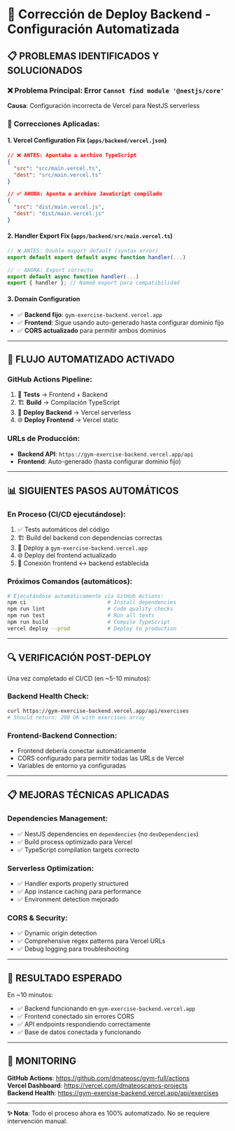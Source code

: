 # 🔧 Corrección de Deploy Backend - Configuración Automatizada

## 📋 PROBLEMAS IDENTIFICADOS Y SOLUCIONADOS

### ❌ **Problema Principal**: Error `Cannot find module '@nestjs/core'`
**Causa**: Configuración incorrecta de Vercel para NestJS serverless

### 🔧 **Correcciones Aplicadas**:

#### 1. **Vercel Configuration Fix** (`apps/backend/vercel.json`)
```json
// ❌ ANTES: Apuntaba a archivo TypeScript
{
  "src": "src/main.vercel.ts",
  "dest": "src/main.vercel.ts"
}

// ✅ AHORA: Apunta a archivo JavaScript compilado
{
  "src": "dist/main.vercel.js", 
  "dest": "dist/main.vercel.js"
}
```

#### 2. **Handler Export Fix** (`apps/backend/src/main.vercel.ts`)
```typescript
// ❌ ANTES: Double export default (syntax error)
export default export default async function handler(...)

// ✅ AHORA: Export correcto
export default async function handler(...)
export { handler }; // Named export para compatibilidad
```

#### 3. **Domain Configuration**
- ✅ **Backend fijo**: `gym-exercise-backend.vercel.app`
- ✅ **Frontend**: Sigue usando auto-generado hasta configurar dominio fijo
- ✅ **CORS actualizado** para permitir ambos dominios

---

## 🚀 FLUJO AUTOMATIZADO ACTIVADO

### **GitHub Actions Pipeline**:
1. 🧪 **Tests** → Frontend + Backend
2. 🏗️ **Build** → Compilación TypeScript 
3. 🚀 **Deploy Backend** → Vercel serverless 
4. 🌐 **Deploy Frontend** → Vercel static

### **URLs de Producción**:
- **Backend API**: `https://gym-exercise-backend.vercel.app/api`
- **Frontend**: Auto-generado (hasta configurar dominio fijo)

---

## 📊 SIGUIENTES PASOS AUTOMÁTICOS

### **En Proceso** (CI/CD ejecutándose):
1. ✅ Tests automáticos del código
2. 🏗️ Build del backend con dependencias correctas
3. 🚀 Deploy a `gym-exercise-backend.vercel.app` 
4. 🌐 Deploy del frontend actualizado
5. 🔗 Conexión frontend ↔ backend establecida

### **Próximos Comandos** (automáticos):
```bash
# Ejecutándose automáticamente vía GitHub Actions:
npm ci                          # Install dependencies
npm run lint                    # Code quality checks  
npm run test                    # Run all tests
npm run build                   # Compile TypeScript
vercel deploy --prod            # Deploy to production
```

---

## 🔍 VERIFICACIÓN POST-DEPLOY

Una vez completado el CI/CD (en ~5-10 minutos):

### **Backend Health Check**:
```bash
curl https://gym-exercise-backend.vercel.app/api/exercises
# Should return: 200 OK with exercises array
```

### **Frontend-Backend Connection**:
- Frontend debería conectar automáticamente
- CORS configurado para permitir todas las URLs de Vercel
- Variables de entorno ya configuradas

---

## 📋 MEJORAS TÉCNICAS APLICADAS

### **Dependencies Management**:
- ✅ NestJS dependencies en `dependencies` (no `devDependencies`)
- ✅ Build process optimizado para Vercel
- ✅ TypeScript compilation targets correcto

### **Serverless Optimization**:
- ✅ Handler exports properly structured
- ✅ App instance caching para performance
- ✅ Environment detection mejorado

### **CORS & Security**:
- ✅ Dynamic origin detection
- ✅ Comprehensive regex patterns para Vercel URLs
- ✅ Debug logging para troubleshooting

---

## 🎯 RESULTADO ESPERADO

En ~10 minutos:
- ✅ Backend funcionando en `gym-exercise-backend.vercel.app`
- ✅ Frontend conectado sin errores CORS
- ✅ API endpoints respondiendo correctamente
- ✅ Base de datos conectada y funcionando

---

## 🔗 MONITORING

**GitHub Actions**: https://github.com/dmateosc/gym-full/actions  
**Vercel Dashboard**: https://vercel.com/dmateoscanos-projects  
**Backend Health**: https://gym-exercise-backend.vercel.app/api/exercises  

---

**✨ Nota**: Todo el proceso ahora es 100% automatizado. No se requiere intervención manual.
